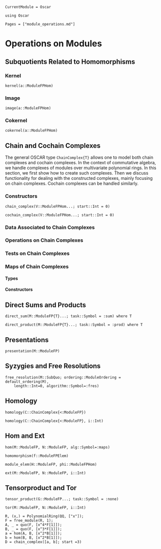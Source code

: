 ```@meta
CurrentModule = Oscar
```

```@setup oscar
using Oscar
```

```@contents
Pages = ["module_operations.md"]
```

# Operations on Modules

## Subquotients Related to Homomorphisms

### Kernel

```@docs
kernel(a::ModuleFPHom)
```

### Image

```@docs
image(a::ModuleFPHom)
```

### Cokernel

```@docs
cokernel(a::ModuleFPHom)
```

## Chain and Cochain Complexes

The general OSCAR type `ChainComplex{T}` allows one to model both chain complexes and cochain complexes.
In the context of commutative algebra, we handle complexes of modules over multivariate polynomial rings.
In this section, we first show how to create such complexes. Then we discuss functionality for dealing with the constructed
complexes, mainly focusing on chain complexes. Cochain complexes can be handled similarly.

### Constructors

```@docs
chain_complex(V::ModuleFPHom...; start::Int = 0)
```

```@docs
cochain_complex(V::ModuleFPHom...; start::Int = 0)
```

### Data Associated to Chain Complexes

### Operations on Chain Complexes

### Tests on Chain Complexes

### Maps of Chain Complexes

#### Types

#### Constructors

## Direct Sums and Products

```@docs
direct_sum(M::ModuleFP{T}...; task::Symbol = :sum) where T
```

```@docs
direct_product(M::ModuleFP{T}...; task::Symbol = :prod) where T
```

## Presentations

```@docs
presentation(M::ModuleFP)
```

## Syzygies and Free Resolutions

```@docs
free_resolution(M::SubQuo; ordering::ModuleOrdering = default_ordering(M),
    length::Int=0, algorithm::Symbol=:fres)
```

## Homology

```@docs
homology(C::ChainComplex{<:ModuleFP})
```

```@docs
homology(C::ChainComplex{<:ModuleFP}, i::Int)
```

## Hom and Ext

```@docs
hom(M::ModuleFP, N::ModuleFP, alg::Symbol=:maps)
```

```@docs
homomorphism(f::ModuleFPElem)
```

```@docs
module_elem(H::ModuleFP, phi::ModuleFPHom)
```

```@docs
ext(M::ModuleFP, N::ModuleFP, i::Int)
```

## Tensorproduct and Tor

```@docs
tensor_product(G::ModuleFP...; task::Symbol = :none)
```

```@docs
tor(M::ModuleFP, N::ModuleFP, i::Int)
```

```@repl oscar
R, (x,) = PolynomialRing(QQ, ["x"]);
F = free_module(R, 1);
A, _ = quo(F, [x^4*F[1]]);
B, _ = quo(F, [x^3*F[1]]);
a = hom(A, B, [x^2*B[1]]);
b = hom(B, B, [x^2*B[1]]);
D = chain_complex([a, b]; start =3)
```
